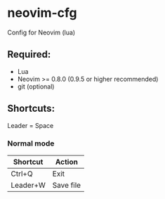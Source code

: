# neovim-cfg
Config for Neovim (lua)

## Required:
  - Lua
  - Neovim >= 0.8.0 (0.9.5 or higher recommended)
  - git (optional)

## Shortcuts:

Leader = Space

### Normal mode
| Shortcut | Action |
| -------- | ------- |
| Ctrl+Q  | Exit    |
| Leader+W | Save file |
